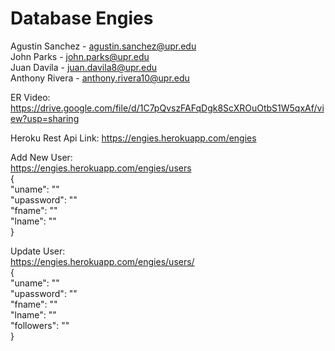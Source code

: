 # Database Engies
Agustin Sanchez - agustin.sanchez@upr.edu  
John Parks - john.parks@upr.edu  
Juan Davila - juan.davila8@upr.edu  
Anthony Rivera - anthony.rivera10@upr.edu  

ER Video: https://drive.google.com/file/d/1C7pQvszFAFqDgk8ScXROuOtbS1W5qxAf/view?usp=sharing

Heroku Rest Api Link: https://engies.herokuapp.com/engies

Add New User:  
https://engies.herokuapp.com/engies/users  
{  
  "uname": ""  
  "upassword": ""  
  "fname": ""  
  "lname": ""  
}  

Update User:  
https://engies.herokuapp.com/engies/users/<user id>  
{  
  "uname": ""  
  "upassword": ""  
  "fname": ""  
  "lname": ""  
  "followers": ""  
}  

